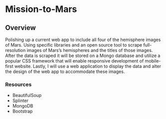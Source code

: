 # Mission-to-Mars

## Overview
Polishing up a current web app to include all four of the hemisphere images of Mars. Using specific libraries and an open source tool to scrape full-resolution images of Mars’s hemispheres and the titles of those images. After the data is scraped it will be stored on a Mongo database and utilize a popular CSS framework that will enable responsive development of mobile-first website. Lastly, I will use a web application to display the data and alter the design of the web app to accommodate these images. 

### Resources
* BeautifulSoup
* Splinter
* MongoDB
* Bootstrap
